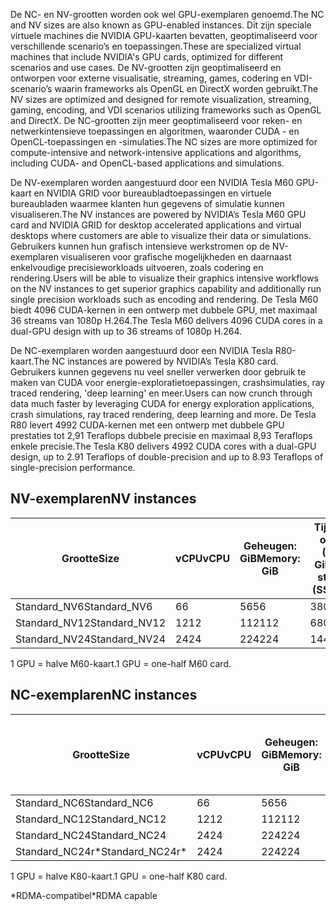
<span data-ttu-id="f25f8-101">De NC- en NV-grootten worden ook wel GPU-exemplaren genoemd.</span><span class="sxs-lookup"><span data-stu-id="f25f8-101">The NC and NV sizes are also known as GPU-enabled instances.</span></span> <span data-ttu-id="f25f8-102">Dit zijn speciale virtuele machines die NVIDIA GPU-kaarten bevatten, geoptimaliseerd voor verschillende scenario’s en toepassingen.</span><span class="sxs-lookup"><span data-stu-id="f25f8-102">These are specialized virtual machines that include NVIDIA's GPU cards, optimized for different scenarios and use cases.</span></span> <span data-ttu-id="f25f8-103">De NV-grootten zijn geoptimaliseerd en ontworpen voor externe visualisatie, streaming, games, codering en VDI-scenario’s waarin frameworks als OpenGL en DirectX worden gebruikt.</span><span class="sxs-lookup"><span data-stu-id="f25f8-103">The NV sizes are optimized and designed for remote visualization, streaming, gaming, encoding, and VDI scenarios utilizing frameworks such as OpenGL and DirectX.</span></span> <span data-ttu-id="f25f8-104">De NC-grootten zijn meer geoptimaliseerd voor reken- en netwerkintensieve toepassingen en algoritmen, waaronder CUDA - en OpenCL-toepassingen en -simulaties.</span><span class="sxs-lookup"><span data-stu-id="f25f8-104">The NC sizes are more optimized for compute-intensive and network-intensive applications and algorithms, including CUDA- and OpenCL-based applications and simulations.</span></span> 


<span data-ttu-id="f25f8-105">De NV-exemplaren worden aangestuurd door een NVIDIA Tesla M60 GPU-kaart en NVIDIA GRID voor bureaubladtoepassingen en virtuele bureaubladen waarmee klanten hun gegevens of simulatie kunnen visualiseren.</span><span class="sxs-lookup"><span data-stu-id="f25f8-105">The NV instances are powered by NVIDIA’s Tesla M60 GPU card and NVIDIA GRID for desktop accelerated applications and virtual desktops where customers are able to visualize their data or simulations.</span></span> <span data-ttu-id="f25f8-106">Gebruikers kunnen hun grafisch intensieve werkstromen op de NV-exemplaren visualiseren voor grafische mogelijkheden en daarnaast enkelvoudige precisieworkloads uitvoeren, zoals codering en rendering.</span><span class="sxs-lookup"><span data-stu-id="f25f8-106">Users will be able to visualize their graphics intensive workflows on the NV instances to get superior graphics capability and additionally run single precision workloads such as encoding and rendering.</span></span> <span data-ttu-id="f25f8-107">De Tesla M60 biedt 4096 CUDA-kernen in een ontwerp met dubbele GPU, met maximaal 36 streams van 1080p H.264.</span><span class="sxs-lookup"><span data-stu-id="f25f8-107">The Tesla M60 delivers 4096 CUDA cores in a dual-GPU design with up to 36 streams of 1080p H.264.</span></span> 

<span data-ttu-id="f25f8-108">De NC-exemplaren worden aangestuurd door een NVIDIA Tesla R80-kaart.</span><span class="sxs-lookup"><span data-stu-id="f25f8-108">The NC instances are powered by NVIDIA’s Tesla K80 card.</span></span> <span data-ttu-id="f25f8-109">Gebruikers kunnen gegevens nu veel sneller verwerken door gebruik te maken van CUDA voor energie-exploratietoepassingen, crashsimulaties, ray traced rendering, 'deep learning' en meer.</span><span class="sxs-lookup"><span data-stu-id="f25f8-109">Users can now crunch through data much faster by leveraging CUDA for energy exploration applications, crash simulations, ray traced rendering, deep learning and more.</span></span> <span data-ttu-id="f25f8-110">De Tesla R80 levert 4992 CUDA-kernen met een ontwerp met dubbele GPU prestaties tot 2,91 Teraflops dubbele precisie en maximaal 8,93 Teraflops enkele precisie.</span><span class="sxs-lookup"><span data-stu-id="f25f8-110">The Tesla K80 delivers 4992 CUDA cores with a dual-GPU design, up to 2.91 Teraflops of double-precision and up to 8.93 Teraflops of single-precision performance.</span></span>

## <a name="nv-instances"></a><span data-ttu-id="f25f8-111">NV-exemplaren</span><span class="sxs-lookup"><span data-stu-id="f25f8-111">NV instances</span></span>

| <span data-ttu-id="f25f8-112">Grootte</span><span class="sxs-lookup"><span data-stu-id="f25f8-112">Size</span></span> | <span data-ttu-id="f25f8-113">vCPU</span><span class="sxs-lookup"><span data-stu-id="f25f8-113">vCPU</span></span> | <span data-ttu-id="f25f8-114">Geheugen: GiB</span><span class="sxs-lookup"><span data-stu-id="f25f8-114">Memory: GiB</span></span> | <span data-ttu-id="f25f8-115">Tijdelijke opslag (SSD) GiB</span><span class="sxs-lookup"><span data-stu-id="f25f8-115">Temp storage (SSD) GiB</span></span> | <span data-ttu-id="f25f8-116">GPU</span><span class="sxs-lookup"><span data-stu-id="f25f8-116">GPU</span></span> | <span data-ttu-id="f25f8-117">Maximumaantal gegevensschijven</span><span class="sxs-lookup"><span data-stu-id="f25f8-117">Maximum data disks</span></span> |
| --- | --- | --- | --- | --- | --- |
| <span data-ttu-id="f25f8-118">Standard_NV6</span><span class="sxs-lookup"><span data-stu-id="f25f8-118">Standard_NV6</span></span> |<span data-ttu-id="f25f8-119">6</span><span class="sxs-lookup"><span data-stu-id="f25f8-119">6</span></span> |<span data-ttu-id="f25f8-120">56</span><span class="sxs-lookup"><span data-stu-id="f25f8-120">56</span></span> |<span data-ttu-id="f25f8-121">380</span><span class="sxs-lookup"><span data-stu-id="f25f8-121">380</span></span> | <span data-ttu-id="f25f8-122">1</span><span class="sxs-lookup"><span data-stu-id="f25f8-122">1</span></span> | <span data-ttu-id="f25f8-123">8</span><span class="sxs-lookup"><span data-stu-id="f25f8-123">8</span></span> |
| <span data-ttu-id="f25f8-124">Standard_NV12</span><span class="sxs-lookup"><span data-stu-id="f25f8-124">Standard_NV12</span></span> |<span data-ttu-id="f25f8-125">12</span><span class="sxs-lookup"><span data-stu-id="f25f8-125">12</span></span> |<span data-ttu-id="f25f8-126">112</span><span class="sxs-lookup"><span data-stu-id="f25f8-126">112</span></span> |<span data-ttu-id="f25f8-127">680</span><span class="sxs-lookup"><span data-stu-id="f25f8-127">680</span></span> | <span data-ttu-id="f25f8-128">2</span><span class="sxs-lookup"><span data-stu-id="f25f8-128">2</span></span> | <span data-ttu-id="f25f8-129">16</span><span class="sxs-lookup"><span data-stu-id="f25f8-129">16</span></span> |
| <span data-ttu-id="f25f8-130">Standard_NV24</span><span class="sxs-lookup"><span data-stu-id="f25f8-130">Standard_NV24</span></span> |<span data-ttu-id="f25f8-131">24</span><span class="sxs-lookup"><span data-stu-id="f25f8-131">24</span></span> |<span data-ttu-id="f25f8-132">224</span><span class="sxs-lookup"><span data-stu-id="f25f8-132">224</span></span> |<span data-ttu-id="f25f8-133">1440</span><span class="sxs-lookup"><span data-stu-id="f25f8-133">1440</span></span> | <span data-ttu-id="f25f8-134">4</span><span class="sxs-lookup"><span data-stu-id="f25f8-134">4</span></span> | <span data-ttu-id="f25f8-135">32</span><span class="sxs-lookup"><span data-stu-id="f25f8-135">32</span></span> |

<span data-ttu-id="f25f8-136">1 GPU = halve M60-kaart.</span><span class="sxs-lookup"><span data-stu-id="f25f8-136">1 GPU = one-half M60 card.</span></span>

## <a name="nc-instances"></a><span data-ttu-id="f25f8-137">NC-exemplaren</span><span class="sxs-lookup"><span data-stu-id="f25f8-137">NC instances</span></span>

| <span data-ttu-id="f25f8-138">Grootte</span><span class="sxs-lookup"><span data-stu-id="f25f8-138">Size</span></span> | <span data-ttu-id="f25f8-139">vCPU</span><span class="sxs-lookup"><span data-stu-id="f25f8-139">vCPU</span></span> | <span data-ttu-id="f25f8-140">Geheugen: GiB</span><span class="sxs-lookup"><span data-stu-id="f25f8-140">Memory: GiB</span></span> | <span data-ttu-id="f25f8-141">Tijdelijke opslag (SSD) GiB</span><span class="sxs-lookup"><span data-stu-id="f25f8-141">Temp storage (SSD) GiB</span></span> | <span data-ttu-id="f25f8-142">GPU</span><span class="sxs-lookup"><span data-stu-id="f25f8-142">GPU</span></span> | <span data-ttu-id="f25f8-143">Maximumaantal gegevensschijven</span><span class="sxs-lookup"><span data-stu-id="f25f8-143">Maximum data disks</span></span> |
| --- | --- | --- | --- | --- | --- |
| <span data-ttu-id="f25f8-144">Standard_NC6</span><span class="sxs-lookup"><span data-stu-id="f25f8-144">Standard_NC6</span></span> |<span data-ttu-id="f25f8-145">6</span><span class="sxs-lookup"><span data-stu-id="f25f8-145">6</span></span> |<span data-ttu-id="f25f8-146">56</span><span class="sxs-lookup"><span data-stu-id="f25f8-146">56</span></span> | <span data-ttu-id="f25f8-147">380</span><span class="sxs-lookup"><span data-stu-id="f25f8-147">380</span></span> | <span data-ttu-id="f25f8-148">1</span><span class="sxs-lookup"><span data-stu-id="f25f8-148">1</span></span> | <span data-ttu-id="f25f8-149">8</span><span class="sxs-lookup"><span data-stu-id="f25f8-149">8</span></span> |
| <span data-ttu-id="f25f8-150">Standard_NC12</span><span class="sxs-lookup"><span data-stu-id="f25f8-150">Standard_NC12</span></span> |<span data-ttu-id="f25f8-151">12</span><span class="sxs-lookup"><span data-stu-id="f25f8-151">12</span></span> |<span data-ttu-id="f25f8-152">112</span><span class="sxs-lookup"><span data-stu-id="f25f8-152">112</span></span> | <span data-ttu-id="f25f8-153">680</span><span class="sxs-lookup"><span data-stu-id="f25f8-153">680</span></span> | <span data-ttu-id="f25f8-154">2</span><span class="sxs-lookup"><span data-stu-id="f25f8-154">2</span></span> | <span data-ttu-id="f25f8-155">16</span><span class="sxs-lookup"><span data-stu-id="f25f8-155">16</span></span> |
| <span data-ttu-id="f25f8-156">Standard_NC24</span><span class="sxs-lookup"><span data-stu-id="f25f8-156">Standard_NC24</span></span> |<span data-ttu-id="f25f8-157">24</span><span class="sxs-lookup"><span data-stu-id="f25f8-157">24</span></span> |<span data-ttu-id="f25f8-158">224</span><span class="sxs-lookup"><span data-stu-id="f25f8-158">224</span></span> | <span data-ttu-id="f25f8-159">1440</span><span class="sxs-lookup"><span data-stu-id="f25f8-159">1440</span></span> | <span data-ttu-id="f25f8-160">4</span><span class="sxs-lookup"><span data-stu-id="f25f8-160">4</span></span> | <span data-ttu-id="f25f8-161">32</span><span class="sxs-lookup"><span data-stu-id="f25f8-161">32</span></span> |
| <span data-ttu-id="f25f8-162">Standard_NC24r*</span><span class="sxs-lookup"><span data-stu-id="f25f8-162">Standard_NC24r*</span></span> |<span data-ttu-id="f25f8-163">24</span><span class="sxs-lookup"><span data-stu-id="f25f8-163">24</span></span> |<span data-ttu-id="f25f8-164">224</span><span class="sxs-lookup"><span data-stu-id="f25f8-164">224</span></span> | <span data-ttu-id="f25f8-165">1440</span><span class="sxs-lookup"><span data-stu-id="f25f8-165">1440</span></span> | <span data-ttu-id="f25f8-166">4</span><span class="sxs-lookup"><span data-stu-id="f25f8-166">4</span></span> | <span data-ttu-id="f25f8-167">32</span><span class="sxs-lookup"><span data-stu-id="f25f8-167">32</span></span> |

<span data-ttu-id="f25f8-168">1 GPU = halve K80-kaart.</span><span class="sxs-lookup"><span data-stu-id="f25f8-168">1 GPU = one-half K80 card.</span></span>

<span data-ttu-id="f25f8-169">*RDMA-compatibel</span><span class="sxs-lookup"><span data-stu-id="f25f8-169">*RDMA capable</span></span>


